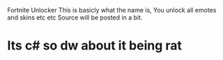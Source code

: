 Fortnite Unlocker
This is basicly what the name is, You unlock all emotes and skins etc etc 
Source will be posted in a bit.

# Its c# so dw about it being rat
